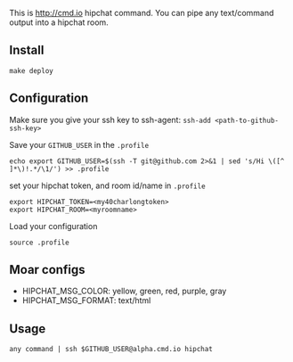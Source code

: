 This is http://cmd.io hipchat command. You can pipe any text/command output into a hipchat room.

## Install

```
make deploy
```

## Configuration

Make sure you give your ssh key to ssh-agent: `ssh-add <path-to-github-ssh-key>`

Save your `GITHUB_USER` in the `.profile`
```
echo export GITHUB_USER=$(ssh -T git@github.com 2>&1 | sed 's/Hi \([^ ]*\)!.*/\1/') >> .profile
```

set your hipchat token, and room id/name in `.profile`
```
export HIPCHAT_TOKEN=<my40charlongtoken>
export HIPCHAT_ROOM=<myroomname>
```

Load your configuration
```
source .profile
```

## Moar configs

- HIPCHAT_MSG_COLOR: yellow, green, red, purple, gray
- HIPCHAT_MSG_FORMAT: text/html
## Usage

```
any command | ssh $GITHUB_USER@alpha.cmd.io hipchat
```
